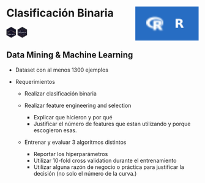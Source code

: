
<!-- github doc -->
<!-- https://bit.ly/3IBkDvG -->

# Clasificación Binaria <img src='figures/r.svg' align="right" height="89" />

<img src="figures/tidymodels.svg" style="width:5.0%" />
<img src="figures/tidyverse.svg" style="width:5.0%" />

## Data Mining & Machine Learning

-   Dataset con al menos 1300 ejemplos

-   Requerimientos

    -   Realizar clasificación binaria

    -   Realizar feature engineering and selection

        -   Explicar que hicieron y por qué
        -   Justificar el número de features que estan utilizando y
            porque escogieron esas.

    -   Entrenar y evaluar 3 algoritmos distintos

        -   Reportar los hiperparámetros
        -   Utilizar 10-fold cross validation durante el entrenamiento
        -   Utilizar alguna razón de negocio o práctica para justificar
            la decisión (no solo el número de la curva.)
